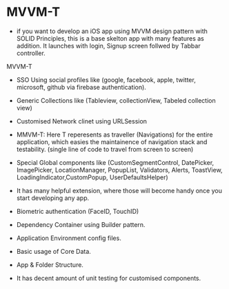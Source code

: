 # MVVM-T

* if you want to develop an iOS app using MVVM design pattern with SOLID Principles, this is a base skelton app with many features as addition. It launches with login, Signup screen follwed by Tabbar controller.

MVVM-T

* SSO Using social profiles like (google, facebook, apple, twitter, microsoft, github via  firebase authentication).

* Generic Collections like (Tableview, collectionView, Tabeled collection view)

* Customised Network clinet using URLSession

* MMVM-T: Here T reperesents as traveller (Navigations) for the entire application, which easies the maintainence of navigation stack and testability. (single line of code to travel from screen to screen)

* Special Global components like (CustomSegmentControl, DatePicker, ImagePicker, LocationManager, PopupList, Validators, Alerts, ToastView, LoadingIndicator,CustomPopup, UserDefaultsHelper)

* It has many helpful extension, where those will become handy once you start developing any app.

* Biometric authentication (FaceID, TouchID)

* Dependency Container using Builder pattern.

* Application Environment config files.

* Basic usage of Core Data.

* App & Folder Structure.

* It has decent amount of unit testing for customised components.







